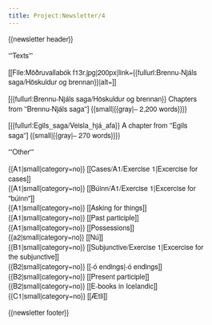 ```yaml
---
title: Project:Newsletter/4
---
```


<div style="font-family:Helvetica Neue,sans-serif;font-size:14px;max-width:400px;line-height:1.4;">
{{newsletter header}}

'''Texts'''

[[File:Möðruvallabók f13r.jpg|200px|link={{fullurl:Brennu-Njáls saga/Höskuldur og brennan}}|alt=]]

[{{fullurl:Brennu-Njáls saga/Höskuldur og brennan}} Chapters from ''Brennu-Njáls saga''] {{small|{{gray|– 2,200 words}}}} <level b1/>

[{{fullurl:Egils_saga/Veisla_hjá_afa}} A chapter from ''Egils saga''] {{small|{{gray|– 270 words}}}} <level a1/>

'''Other'''

{{A1|small|category=no}} [[Cases/A1/Exercise 1|Excercise for cases]] <br/>
{{A1|small|category=no}} [[Búinn/A1/Exercise 1|Excercise for "búinn"]] <br/>
{{A1|small|category=no}} [[Asking for things]] <br/>
{{A1|small|category=no}} [[Past participle]] <br/>
{{A1|small|category=no}} [[Possessions]]  <br/>
{{a2|small|category=no}} [[Nú]] <br/>
{{B1|small|category=no}} [[Subjunctive/Exercise 1|Excercise for the subjunctive]] <br/>
{{B2|small|category=no}} [[-ó endings|-ó&nbsp;endings]] <br/>
{{B2|small|category=no}} [[Present participle]] <br/>
{{B2|small|category=no}} [[E-books in Icelandic]] <br/>
{{C1|small|category=no}} [[Ætli]] <br/>

{{newsletter footer}}
</div>